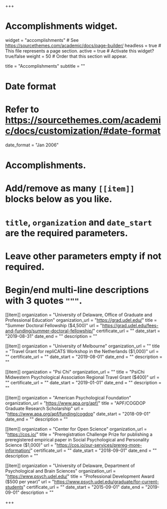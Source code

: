 +++
# Accomplishments widget.
widget = "accomplishments"  # See https://sourcethemes.com/academic/docs/page-builder/
headless = true  # This file represents a page section.
active = true  # Activate this widget? true/false
weight = 50  # Order that this section will appear.

title = "Accomplish&shy;ments"
subtitle = ""

# Date format
#   Refer to https://sourcethemes.com/academic/docs/customization/#date-format
date_format = "Jan 2006"

# Accomplishments.
#   Add/remove as many `[[item]]` blocks below as you like.
#   `title`, `organization` and `date_start` are the required parameters.
#   Leave other parameters empty if not required.
#   Begin/end multi-line descriptions with 3 quotes `"""`.

[[item]]
  organization = "University of Delaware, Office of Graduate and Professional Education"
  organization_url = "https://grad.udel.edu/"
  title = "Summer Doctoral Fellowship ($4,500)"
  url = "https://grad.udel.edu/fees-and-funding/summer-doctoral-fellowship/"
  certificate_url = ""
  date_start = "2019-08-31"
  date_end = ""
  description = ""

[[item]]
  organization = "University of Melbourne"
  organization_url = ""
  title = "Travel Grant for repliCATS Workshop in the Netherlands ($1,000)"
  url = ""
  certificate_url = ""
  date_start = "2019-08-01"
  date_end = ""
  description = ""

[[item]]
  organization = "Psi Chi"
  organization_url = ""
  title = "PsiChi Midwestern Psychological Association Regional Travel Grant ($400)"
  url = ""
  certificate_url = ""
  date_start = "2019-01-01"
  date_end = ""
  description = ""

[[item]]
  organization = "American Psychological Foundation"
  organization_url = "https://www.apa.org/apf/"
  title = "APF/COGDOP Graduate Research Scholarship"
  url = "https://www.apa.org/apf/funding/cogdop"
  date_start = "2018-09-01"
  date_end = ""
  description = ""

[[item]]
  organization = "Center for Open Science"
  organization_url = "https://cos.io/"
  title = "Preregistration Challenge Prize for publishing a preregistered empirical paper in Social Psychological and Personality Science ($1,000)"
  url = "https://cos.io/our-services/prereg-more-information/"
  certificate_url = ""
  date_start = "2018-09-01"
  date_end = ""
  description = ""

[[item]]
  organization = "University of Delaware, Department of Psychological and Brain Sciences"
  organization_url = "https://www.psych.udel.edu/"
  title = "Professional Development Award ($500 per year)"
  url = "https://www.psych.udel.edu/graduate/for-current-students"
  certificate_url = ""
  date_start = "2015-09-01"
  date_end = "2019-09-01"
  description = ""


+++
